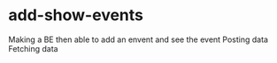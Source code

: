 # add-show-events
Making a BE then able to add an envent and see the event
Posting data
Fetching data
